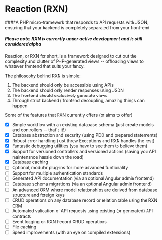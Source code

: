# Reaction (RXN)

####A PHP micro-framework that responds to API requests with JSON, ensuring that your backend is completely separated from your front-end

##### Please note: RXN is currently under active development and is still considered alpha

Reaction, or RXN for short, is a framework designed to cut out the complexity and clutter of PHP-generated views -- offloading views to whatever frontend that suits your fancy.

The philosophy behind RXN is simple:

1. The backend should only be accessible using APIs
2. The backend should only render responses using JSON
3. The frontend should exclusively generate views
4. Through strict backend / frontend decoupling, amazing things can happen

Some of the features that RXN currently offers (or aims to offer):

- [X] Simple workflow with an existing database schema (just create models and controllers -- that's it!)
- [X] Database abstraction and security (using PDO and prepared statements)
- [X] Robust error handling (just throw Exceptions and RXN handles the rest)
- [X] Fantastic debugging utilities (you have to see them to believe them)
- [X] Support for versioned controllers and versioned actions (saving you API maintenance hassle down the road)
- [X] Database caching
- [ ] Optional, modular plug-ins for more advanced funtionality
- [ ] Support for multiple authentication standards
- [ ] Generated API documentation (via an optional Angular admin frontend)
- [ ] Database schema migrations (via an optional Angular admin frontend)
- [ ] An advanced ORM where model relationships are derived from database structure and foreign keys
- [ ] CRUD operations on any database record or relation table using the RXN ORM
- [ ] Automated validation of API requests using existing (or generated) API contracts
- [ ] Event logging on RXN Record CRUD operations
- [ ] File caching
- [ ] Speed improvements (with an eye on compiled extensions)
